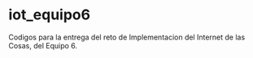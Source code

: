 # iot_equipo6
Codigos para la entrega del reto de Implementacion del Internet de las Cosas, del Equipo 6.
